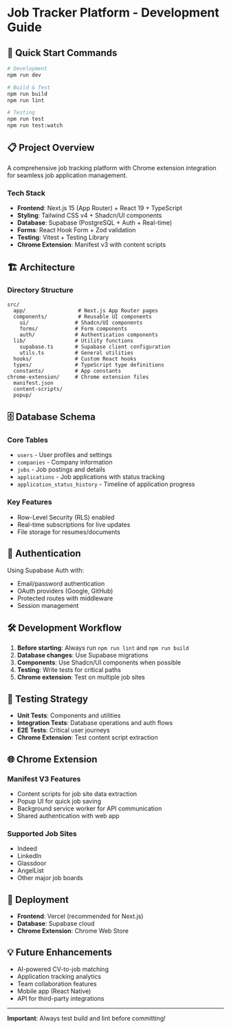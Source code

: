 # Job Tracker Platform - Development Guide

## 🚀 Quick Start Commands

```bash
# Development
npm run dev

# Build & Test
npm run build
npm run lint

# Testing
npm run test
npm run test:watch
```

## 📋 Project Overview

A comprehensive job tracking platform with Chrome extension integration for seamless job application management.

### Tech Stack
- **Frontend**: Next.js 15 (App Router) + React 19 + TypeScript
- **Styling**: Tailwind CSS v4 + Shadcn/UI components
- **Database**: Supabase (PostgreSQL + Auth + Real-time)
- **Forms**: React Hook Form + Zod validation
- **Testing**: Vitest + Testing Library
- **Chrome Extension**: Manifest v3 with content scripts

## 🏗️ Architecture

### Directory Structure
```
src/
  app/                 # Next.js App Router pages
  components/          # Reusable UI components
    ui/               # Shadcn/UI components
    forms/            # Form components
    auth/             # Authentication components
  lib/                # Utility functions
    supabase.ts       # Supabase client configuration
    utils.ts          # General utilities
  hooks/              # Custom React hooks
  types/              # TypeScript type definitions
  constants/          # App constants
chrome-extension/     # Chrome extension files
  manifest.json
  content-scripts/
  popup/
```

## 🗄️ Database Schema

### Core Tables
- `users` - User profiles and settings
- `companies` - Company information
- `jobs` - Job postings and details
- `applications` - Job applications with status tracking
- `application_status_history` - Timeline of application progress

### Key Features
- Row-Level Security (RLS) enabled
- Real-time subscriptions for live updates
- File storage for resumes/documents

## 🔐 Authentication

Using Supabase Auth with:
- Email/password authentication
- OAuth providers (Google, GitHub)
- Protected routes with middleware
- Session management

## 🛠️ Development Workflow

1. **Before starting**: Always run `npm run lint` and `npm run build`
2. **Database changes**: Use Supabase migrations
3. **Components**: Use Shadcn/UI components when possible
4. **Testing**: Write tests for critical paths
5. **Chrome extension**: Test on multiple job sites

## 🧪 Testing Strategy

- **Unit Tests**: Components and utilities
- **Integration Tests**: Database operations and auth flows
- **E2E Tests**: Critical user journeys
- **Chrome Extension**: Test content script extraction

## 🌐 Chrome Extension

### Manifest V3 Features
- Content scripts for job site data extraction
- Popup UI for quick job saving
- Background service worker for API communication
- Shared authentication with web app

### Supported Job Sites
- Indeed
- LinkedIn
- Glassdoor
- AngelList
- Other major job boards

## 🚀 Deployment

- **Frontend**: Vercel (recommended for Next.js)
- **Database**: Supabase cloud
- **Chrome Extension**: Chrome Web Store

## 💡 Future Enhancements

- AI-powered CV-to-job matching
- Application tracking analytics
- Team collaboration features
- Mobile app (React Native)
- API for third-party integrations

---

**Important**: Always test build and lint before committing!